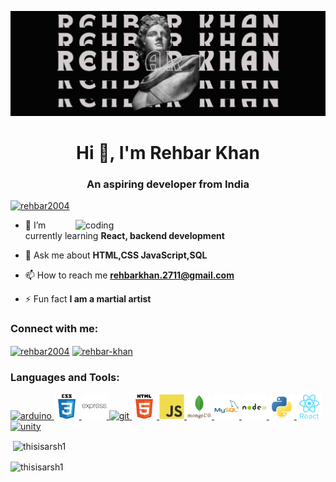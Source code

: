 ![logo](https://github.com/thisisarsh1/thisisarsh1/blob/main/20230830_192151.jpg)

<h1 align="center">Hi 👋, I'm Rehbar Khan</h1>
<h3 align="center">An aspiring developer from India</h3>

<p align="left"> <a href="https://twitter.com/rehbar2004" target="blank"><img src="https://img.shields.io/twitter/follow/rehbar2004?logo=twitter&style=for-the-badge" alt="rehbar2004" /></a> </p>


<img alt ="coding" align="right" width ="400px" src ="https://media.giphy.com/media/LaVp0AyqR5bGsC5Cbm/giphy.gif?cid=ecf05e47615c5qjf9q3o49xbbgoepteoz2qiu6ic2gg3m291&ep=v1_gifs_search&rid=giphy.gif&ct=g">

- 🌱 I’m currently learning **React, backend development**

- 💬 Ask me about **HTML,CSS JavaScript,SQL**

- 📫 How to reach me **rehbarkhan.2711@gmail.com**

- ⚡ Fun fact **I am a martial artist**

<h3 align="left">Connect with me:</h3>
<p align="left">
<a href="https://twitter.com/rehbar2004" target="blank"><img align="center" src="https://raw.githubusercontent.com/rahuldkjain/github-profile-readme-generator/master/src/images/icons/Social/twitter.svg" alt="rehbar2004" height="30" width="40" /></a>
<a href="https://linkedin.com/in/rehbar-khan" target="blank"><img align="center" src="https://raw.githubusercontent.com/rahuldkjain/github-profile-readme-generator/master/src/images/icons/Social/linked-in-alt.svg" alt="rehbar-khan" height="30" width="40" /></a>
</p>

<h3 align="left">Languages and Tools:</h3>
<p align="left"> <a href="https://www.arduino.cc/" target="_blank" rel="noreferrer"> <img src="https://cdn.worldvectorlogo.com/logos/arduino-1.svg" alt="arduino" width="40" height="40"/> </a> <a href="https://www.w3schools.com/css/" target="_blank" rel="noreferrer"> <img src="https://raw.githubusercontent.com/devicons/devicon/master/icons/css3/css3-original-wordmark.svg" alt="css3" width="40" height="40"/> </a> <a href="https://expressjs.com" target="_blank" rel="noreferrer"> <img src="https://raw.githubusercontent.com/devicons/devicon/master/icons/express/express-original-wordmark.svg" alt="express" width="40" height="40"/> </a> <a href="https://git-scm.com/" target="_blank" rel="noreferrer"> <img src="https://www.vectorlogo.zone/logos/git-scm/git-scm-icon.svg" alt="git" width="40" height="40"/> </a> <a href="https://www.w3.org/html/" target="_blank" rel="noreferrer"> <img src="https://raw.githubusercontent.com/devicons/devicon/master/icons/html5/html5-original-wordmark.svg" alt="html5" width="40" height="40"/> </a> <a href="https://developer.mozilla.org/en-US/docs/Web/JavaScript" target="_blank" rel="noreferrer"> <img src="https://raw.githubusercontent.com/devicons/devicon/master/icons/javascript/javascript-original.svg" alt="javascript" width="40" height="40"/> </a> <a href="https://www.mongodb.com/" target="_blank" rel="noreferrer"> <img src="https://raw.githubusercontent.com/devicons/devicon/master/icons/mongodb/mongodb-original-wordmark.svg" alt="mongodb" width="40" height="40"/> </a> <a href="https://www.mysql.com/" target="_blank" rel="noreferrer"> <img src="https://raw.githubusercontent.com/devicons/devicon/master/icons/mysql/mysql-original-wordmark.svg" alt="mysql" width="40" height="40"/> </a> <a href="https://nodejs.org" target="_blank" rel="noreferrer"> <img src="https://raw.githubusercontent.com/devicons/devicon/master/icons/nodejs/nodejs-original-wordmark.svg" alt="nodejs" width="40" height="40"/> </a> <a href="https://www.python.org" target="_blank" rel="noreferrer"> <img src="https://raw.githubusercontent.com/devicons/devicon/master/icons/python/python-original.svg" alt="python" width="40" height="40"/> </a> <a href="https://reactjs.org/" target="_blank" rel="noreferrer"> <img src="https://raw.githubusercontent.com/devicons/devicon/master/icons/react/react-original-wordmark.svg" alt="react" width="40" height="40"/> </a> <a href="https://unity.com/" target="_blank" rel="noreferrer"> <img src="https://www.vectorlogo.zone/logos/unity3d/unity3d-icon.svg" alt="unity" width="40" height="40"/> </a> </p>

<p>&nbsp;<img align="center" src="https://github-readme-stats.vercel.app/api?username=thisisarsh1&show_icons=true&locale=en" alt="thisisarsh1" /></p>








<p><img align="center" src="https://github-readme-streak-stats.herokuapp.com/?user=thisisarsh1&" alt="thisisarsh1" /></p>
